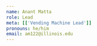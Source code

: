 ```yaml
---
name: Anant Matta
role: Lead
meta: [['Vending Machine Lead']]
pronouns: he/him
email: am122@illinois.edu
---
```


